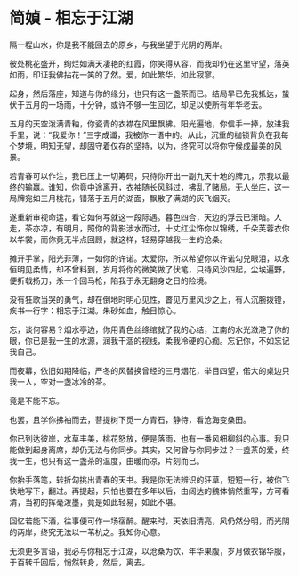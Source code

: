 # 简媜 - 相忘于江湖 

隔一程山水，你是我不能回去的原乡，与我坐望于光阴的两岸。 

彼处桃花盛开，绚烂如满天凄艳的红霞，你笑得从容，而我却仍在这里守望，落英如雨，印证我佛拈花一笑的了然。爱，如此繁华，如此寂寥。 

起身，然后落座，知道与你的缘分，也只有这一盏茶而已。结局早已先我抵达，蛰伏于五月的一场雨，十分钟，或许不够一生回忆，却足以使所有年华老去。 

五月的天空泼满青釉，你瓷青的衣襟在风里飘拂。阳光遍地，你信手一捧，放进我手里，说：“我爱你！”三字成谶，我被你一语中的。从此，沉重的枷锁背负在我每个梦境，明知无望，却固守着仅存的坚持，以为，终究可以将你守候成最美的风景。 

若青春可以作注，我已压上一切筹码，只待你开出一副九天十地的牌九，示我以最终的输赢。谁知，你竟中途离开，衣袖随长风斜过，拂乱了赌局。无人坐庄，这一局牌宛如三月桃花，错落于五月的湖面，飘散了满湖的灰飞烟灭。 

遂重新审视命运，看它如何写就这一段际遇。暮色四合，天边的浮云已渐暗。人走，茶亦凉，有明月，照你的背影涉水而过，十丈红尘饰你以锦绣，千朵芙蓉衣你以华裳，而你竟无半点回顾，就这样，轻易穿越我一生的沧桑。 

摊开手掌，阳光菲薄，一如你的许诺。太爱你，所以希望你以许诺勾兑眼泪，以永恒明见柔情，却不曾料到，岁月将你的微笑做了伏笔，只待风沙四起，尘埃遍野，便折戟扬刀，杀一个回马枪，陷我于永无翻身之日的险境。 

没有狂歌当哭的勇气，却在倒地时明心见性，瞥见万里风沙之上，有人沉腕拨镫，疾书一行字：相忘于江湖。朱砂如血，触目惊心。 

忘，谈何容易？烟水亭边，你用青色丝绦绾就了我的心结，江南的水光潋滟了你的眼，你已是我一生的水源，润我干涸的视线，柔我冷硬的心痂。忘记你，不如忘记我自己。 

而夜幕，依旧如期降临，严冬的风替换曾经的三月烟花，举目四望，偌大的桌边只我一人，空对一盏冰冷的茶。 

竟是不能不忘。 

也罢，且学你拂袖而去，菩提树下觅一方青石，静待，看沧海变桑田。 

你已到达彼岸，水草丰美，桃花怒放，便是落雨，也有一番风细柳斜的心事。我只能做到起身离席，却仍无法与你同步。其实，又何曾与你同步过？一盏茶的爱，终我一生，也只有这一盏茶的温度，由暖而凉，片刻而已。 

你抬手落笔，转折勾挑出青春的天书。我是你无法辨识的狂草，短短一行，被你飞快地写下，翻过。再提起，只怕也要在多年以后，由阔达的魏体悄然重写，方可看清，当初的挥毫泼墨，竟是如此轻易，如此不堪。 

回忆若能下酒，往事便可作一场宿醉。醒来时，天依旧清亮，风仍然分明，而光阴的两岸，终究无法以一苇杭之。我知你心意。 

无须更多言语，我必与你相忘于江湖，以沧桑为饮，年华果腹，岁月做衣锦华服，于百转千回后，悄然转身，然后，离去。 
